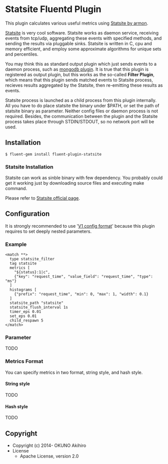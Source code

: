 # Statsite Fluentd Plugin

This plugin calculates various useful metrics using [Statsite by armon](http://armon.github.io/statsite/).

 [Statsite](http://armon.github.io/statsite/) is very cool software. Statsite works as daemon service, receiving events from tcp/udp, aggregating these events with specified methods, and sending the results via pluggable sinks. Statsite is written in C, cpu and memory efficient, and employ some approximate algorithms for unique sets and percentiles.

 You may think this as standard output plugin which just sends events to a daemon process, such as [mongodb plugin](https://github.com/fluent/fluent-plugin-mongo). It is true that this plugin is registered as output plugin, but this works as the so-called **Filter Plugin**, which means that this plugin sends matched events to Statsite process, recieves results aggregated by the Statsite, then re-emitting these results as events.

 Statsite process is launched as a child process from this plugin internally. All you have to do place statsite the binary under $PATH, or set the path of statsite binary as parameter. Neither config files or daemon process is not required. Besides, the communication between the plugin and the Statsite process takes place through STDIN/STDOUT, so no network port will be used.

## Installation

`$ fluent-gem install fluent-plugin-statsite`

### Statsite Installation

 Statsite can work as sinble binary with few dependency. You probably could get it working just by downloading source files and executing make command.

Please refer to [Statsite official page](http://armon.github.io/statsite/).

## Configuration

It is strongly recommended to use '[V1 config format](http://docs.fluentd.org/articles/config-file#v1-format)' because this plugin requires to set deeply nested parameters. 

### Example

```
<match **>
  type statsite_filter
  tag statsite
  metrics [
    "${status}:1|c",
    {"key": "request_time", "value_field": "request_time", "type": "ms"}
  ]
  histograms [
    {"prefix": "request_time", "min": 0, "max": 1, "width": 0.1}
  ]
  statsite_path "statsite"
  statsite_flush_interval 1s
  timer_eps 0.01
  set_eps 0.01
  child_respawn 5
</match>
```

### Parameter

TODO

### Metrics Format

You can specify metrics in two format, string style, and hash style.

#### String style

TODO

#### Hash style

TODO

## Copyright

* Copyright (c) 2014- OKUNO Akihiro
* License
    * Apache License, version 2.0
